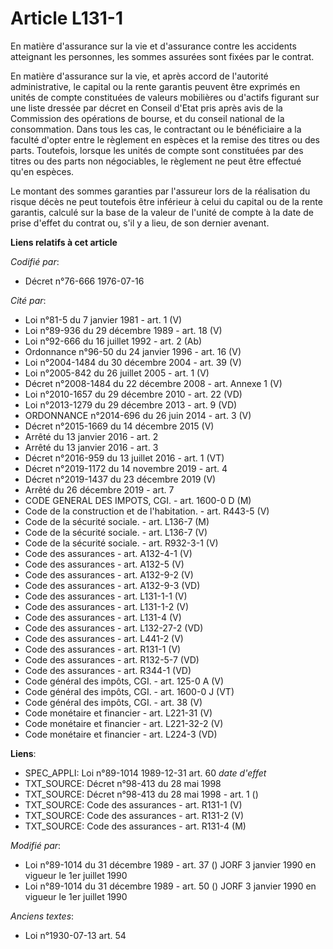 # Article L131-1

En matière d'assurance sur la vie et d'assurance contre les accidents atteignant les personnes, les sommes assurées sont
fixées par le contrat.

En matière d'assurance sur la vie, et après accord de l'autorité administrative, le capital ou la rente garantis peuvent être
exprimés en unités de compte constituées de valeurs mobilières ou d'actifs figurant sur une liste dressée par décret en
Conseil d'Etat pris après avis de la Commission des opérations de bourse, et du conseil national de la consommation. Dans
tous les cas, le contractant ou le bénéficiaire a la faculté d'opter entre le règlement en espèces et la remise des titres ou
des parts. Toutefois, lorsque les unités de compte sont constituées par des titres ou des parts non négociables, le règlement
ne peut être effectué qu'en espèces.

Le montant des sommes garanties par l'assureur lors de la réalisation du risque décès ne peut toutefois être inférieur à
celui du capital ou de la rente garantis, calculé sur la base de la valeur de l'unité de compte à la date de prise d'effet du
contrat ou, s'il y a lieu, de son dernier avenant.

**Liens relatifs à cet article**

_Codifié par_:

  - Décret n°76-666 1976-07-16

_Cité par_:

  - Loi n°81-5 du 7 janvier 1981 - art. 1 (V)
  - Loi n°89-936 du 29 décembre 1989 - art. 18 (V)
  - Loi n°92-666 du 16 juillet 1992 - art. 2 (Ab)
  - Ordonnance n°96-50 du 24 janvier 1996 - art. 16 (V)
  - Loi n°2004-1484 du 30 décembre 2004 - art. 39 (V)
  - Loi n°2005-842 du 26 juillet 2005 - art. 1 (V)
  - Décret n°2008-1484 du 22 décembre 2008 - art. Annexe 1 (V)
  - Loi n°2010-1657 du 29 décembre 2010 - art. 22 (VD)
  - Loi n°2013-1279 du 29 décembre 2013 - art. 9 (VD)
  - ORDONNANCE n°2014-696 du 26 juin 2014 - art. 3 (V)
  - Décret n°2015-1669 du 14 décembre 2015 (V)
  - Arrêté du 13 janvier 2016 - art. 2
  - Arrêté du 13 janvier 2016 - art. 3
  - Décret n°2016-959 du 13 juillet 2016 - art. 1 (VT)
  - Décret n°2019-1172 du 14 novembre 2019 - art. 4
  - Décret n°2019-1437 du 23 décembre 2019 (V)
  - Arrêté du 26 décembre 2019 - art. 7
  - CODE GENERAL DES IMPOTS, CGI. - art. 1600-0 D (M)
  - Code de la construction et de l'habitation. - art. R443-5 (V)
  - Code de la sécurité sociale. - art. L136-7 (M)
  - Code de la sécurité sociale. - art. L136-7 (V)
  - Code de la sécurité sociale. - art. R932-3-1 (V)
  - Code des assurances - art. A132-4-1 (V)
  - Code des assurances - art. A132-5 (V)
  - Code des assurances - art. A132-9-2 (V)
  - Code des assurances - art. A132-9-3 (VD)
  - Code des assurances - art. L131-1-1 (V)
  - Code des assurances - art. L131-1-2 (V)
  - Code des assurances - art. L131-4 (V)
  - Code des assurances - art. L132-27-2 (VD)
  - Code des assurances - art. L441-2 (V)
  - Code des assurances - art. R131-1 (V)
  - Code des assurances - art. R132-5-7 (VD)
  - Code des assurances - art. R344-1 (VD)
  - Code général des impôts, CGI. - art. 125-0 A (V)
  - Code général des impôts, CGI. - art. 1600-0 J (VT)
  - Code général des impôts, CGI. - art. 38 (V)
  - Code monétaire et financier - art. L221-31 (V)
  - Code monétaire et financier - art. L221-32-2 (V)
  - Code monétaire et financier - art. L224-3 (VD)

**Liens**:

  - SPEC_APPLI: Loi n°89-1014 1989-12-31 art. 60 *date d'effet*
  - TXT_SOURCE: Décret n°98-413 du 28 mai 1998
  - TXT_SOURCE: Décret n°98-413 du 28 mai 1998 - art. 1 ()
  - TXT_SOURCE: Code des assurances - art. R131-1 (V)
  - TXT_SOURCE: Code des assurances - art. R131-2 (V)
  - TXT_SOURCE: Code des assurances - art. R131-4 (M)

_Modifié par_:

  - Loi n°89-1014 du 31 décembre 1989 - art. 37 () JORF 3 janvier 1990 en vigueur le 1er juillet 1990
  - Loi n°89-1014 du 31 décembre 1989 - art. 50 () JORF 3 janvier 1990 en vigueur le 1er juillet 1990

_Anciens textes_:

  - Loi n°1930-07-13 art. 54
